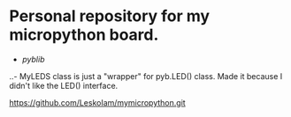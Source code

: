 # Personal repository for my micropython board.

- _pyblib_

..- MyLEDS class is just a "wrapper" for pyb.LED() class. Made it because I didn't like the LED() interface.

https://github.com/LeskoIam/mymicropython.git

